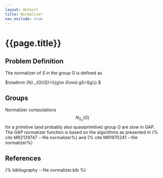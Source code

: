 ```yaml
---
layout: default
title: Normalizer
nav_exclude: true
---
```


# {{page.title}}

## Problem Definition
The normalizer of $S$ in the group G is defined as

$\mathrm {N} _{G}(S)=\\{g\in G\mid gS=Sg\\}.$

## Groups

Normalizer computations $$N_{S_n}(G)$$ for a primitive (and probably also quasiprimitive) group $G$ are slow in GAP. 
The GAP normalizer function is based on the algorithms as presented in {% cite MR2129747 --file normalizer%} and {% cite MR1970241 --file normalizer%}

## References
{% bibliography --file normalizer.bib %}